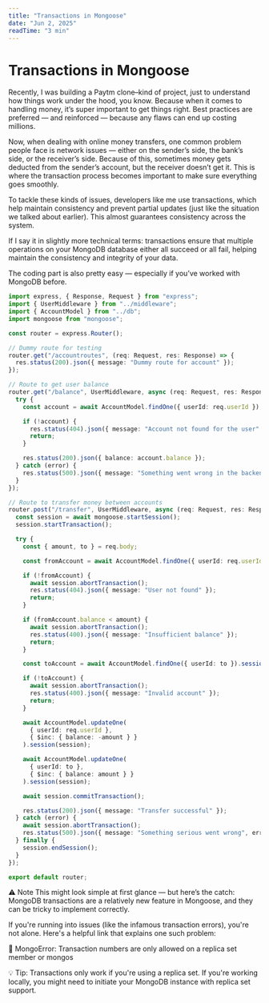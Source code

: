 ```yaml
---
title: "Transactions in Mongoose"
date: "Jun 2, 2025"
readTime: "3 min"
---
```


# Transactions in Mongoose

Recently, I was building a Paytm clone–kind of project, just to understand how things work under the hood, you know. Because when it comes to handling money, it’s super important to get things right. Best practices are preferred — and reinforced — because any flaws can end up costing millions.

Now, when dealing with online money transfers, one common problem people face is network issues — either on the sender’s side, the bank’s side, or the receiver’s side. Because of this, sometimes money gets deducted from the sender’s account, but the receiver doesn’t get it. This is where the transaction process becomes important to make sure everything goes smoothly.

To tackle these kinds of issues, developers like me use transactions, which help maintain consistency and prevent partial updates (just like the situation we talked about earlier). This almost guarantees consistency across the system.

If I say it in slightly more technical terms: transactions ensure that multiple operations on your MongoDB database either all succeed or all fail, helping maintain the consistency and integrity of your data.

The coding part is also pretty easy — especially if you’ve worked with MongoDB before.

```ts
import express, { Response, Request } from "express";
import { UserMiddleware } from "../middleware";
import { AccountModel } from "../db";
import mongoose from "mongoose";

const router = express.Router();

// Dummy route for testing
router.get("/accountroutes", (req: Request, res: Response) => {
  res.status(200).json({ message: "Dummy route for account" });
});

// Route to get user balance
router.get("/balance", UserMiddleware, async (req: Request, res: Response): Promise<void> => {
  try {
    const account = await AccountModel.findOne({ userId: req.userId });

    if (!account) {
      res.status(404).json({ message: "Account not found for the user" });
      return;
    }

    res.status(200).json({ balance: account.balance });
  } catch (error) {
    res.status(500).json({ message: "Something went wrong in the backend", error });
  }
});

// Route to transfer money between accounts
router.post("/transfer", UserMiddleware, async (req: Request, res: Response): Promise<void> => {
  const session = await mongoose.startSession();
  session.startTransaction();

  try {
    const { amount, to } = req.body;

    const fromAccount = await AccountModel.findOne({ userId: req.userId }).session(session);

    if (!fromAccount) {
      await session.abortTransaction();
      res.status(404).json({ message: "User not found" });
      return;
    }

    if (fromAccount.balance < amount) {
      await session.abortTransaction();
      res.status(400).json({ message: "Insufficient balance" });
      return;
    }

    const toAccount = await AccountModel.findOne({ userId: to }).session(session);

    if (!toAccount) {
      await session.abortTransaction();
      res.status(400).json({ message: "Invalid account" });
      return;
    }

    await AccountModel.updateOne(
      { userId: req.userId },
      { $inc: { balance: -amount } }
    ).session(session);

    await AccountModel.updateOne(
      { userId: to },
      { $inc: { balance: amount } }
    ).session(session);

    await session.commitTransaction();

    res.status(200).json({ message: "Transfer successful" });
  } catch (error) {
    await session.abortTransaction();
    res.status(500).json({ message: "Something serious went wrong", error });
  } finally {
    session.endSession();
  }
});

export default router;

```



⚠️ Note
This might look simple at first glance — but here’s the catch: MongoDB transactions are a relatively new feature in Mongoose, and they can be tricky to implement correctly.

If you're running into issues (like the infamous transaction errors), you're not alone. Here's a helpful link that explains one such problem:

🔗 MongoError: Transaction numbers are only allowed on a replica set member or mongos

💡 Tip: Transactions only work if you're using a replica set. If you're working locally, you might need to initiate your MongoDB instance with replica set support.

